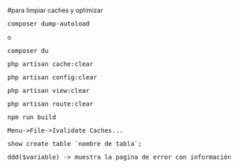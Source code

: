 #para limpiar caches y optimizar
<pre>composer dump-autoload</pre>
o
<pre>composer du</pre>
<pre>php artisan cache:clear</pre>
<pre>php artisan config:clear</pre>
<pre>php artisan view:clear</pre>
<pre>php artisan route:clear</pre>
<pre>npm run build</pre>
<pre>Menu->File->Ivalidate Caches...</pre>
<pre>show create table `nombre_de_tabla`;</pre>
<pre>ddd($variable) -> muestra la pagina de error con información del dumpeo y $variable (dump, die, debug)</pre>
